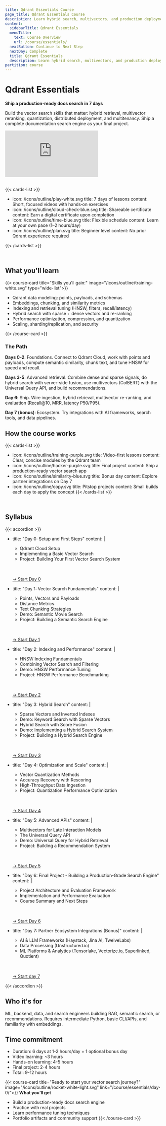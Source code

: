 ```yaml
---
title: Qdrant Essentials Course
page_title: Qdrant Essentials Course
description: Learn hybrid search, multivectors, and production deployment in 7 days. Build and ship a docs search engine.
content:
  sidebarTitle: Qdrant Essentials
  menuTitle:
    text: Course Overview
    url: /course/essentials/
  nextButton: Continue to Next Step
  nextDay: Complete
  title: Qdrant Essentials
  description: Learn hybrid search, multivectors, and production deployment in 7 days. Build and ship a docs search engine.
partition: course
---
```


# Qdrant Essentials

**Ship a production-ready docs search in 7 days**

Build the vector search skills that matter: hybrid retrieval, multivector reranking, quantization, distributed deployment, and multitenancy. Ship a complete documentation search engine as your final project.

<div class="video">
<iframe 
  src="https://www.youtube.com/embed/QnRjMolv8Qk?si=uqWQLcLp_oBWt3bO"
  frameborder="0"
  allow="accelerometer; autoplay; clipboard-write; encrypted-media; gyroscope; picture-in-picture; web-share"
  referrerpolicy="strict-origin-when-cross-origin"
  allowfullscreen>
</iframe>
</div>

<br/>

{{< cards-list >}}
- icon: /icons/outline/play-white.svg
  title: 7 days of lessons
  content: Short, focused videos with hands‑on exercises
- icon: /icons/outline/cloud-check-blue.svg
  title: Shareable certificate
  content: Earn a digital certificate upon completion
- icon: /icons/outline/time-blue.svg
  title: Flexible schedule
  content: Learn at your own pace (1–2 hours/day)
- icon: /icons/outline/plan.svg
  title: Beginner level
  content: No prior Qdrant experience required
  
{{< /cards-list >}}

<br/>

## What you'll learn
{{< course-card
 title="Skills you'll gain:"
 image="/icons/outline/training-white.svg"
 type="wide-list">}}

- Qdrant data modeling: points, payloads, and schemas
- Embeddings, chunking, and similarity metrics
- Indexing and retrieval tuning (HNSW, filters, recall/latency)
- Hybrid search with sparse + dense vectors and re-ranking
- Performance optimization, compression, and quantization
- Scaling, sharding/replication, and security

{{< /course-card >}}

### The Path

**Days 0-2**: Foundations. Connect to Qdrant Cloud, work with points and payloads, compute semantic similarity, chunk text, and tune HNSW for speed and recall.

**Days 3-5**: Advanced retrieval. Combine dense and sparse signals, do hybrid search with server-side fusion, use multivectors (ColBERT) with the Universal Query API, and build recommendations.

**Day 6**: Ship. Wire ingestion, hybrid retrieval, multivector re-ranking, and evaluation (Recall@10, MRR, latency P50/P95).

**Day 7 (bonus)**: Ecosystem. Try integrations with AI frameworks, search tools, and data pipelines.

## How the course works

{{< cards-list >}}

- icon: /icons/outline/training-purple.svg
  title: Video-first lessons
  content: Clear, concise modules by the Qdrant team
- icon: /icons/outline/hacker-purple.svg
  title: Final project
  content: Ship a production-ready vector search app
- icon: /icons/outline/similarity-blue.svg
  title: Bonus day
  content: Explore partner integrations on Day 7
- icon: /icons/outline/copy.svg
  title: Pitstop projects
  content: Small builds each day to apply the concept
  {{< /cards-list >}}

<br/>

## Syllabus

{{< accordion >}}
- title: "Day 0: Setup and First Steps"
  content: |
    - Qdrant Cloud Setup
    - Implementing a Basic Vector Search
    - Project: Building Your First Vector Search System
    <br>
    <br>
    <p style="margin-left: 0px;"><a href="/course/essentials/day-0/">→ Start Day 0</a></p>

- title: "Day 1: Vector Search Fundamentals"
  content: |
    - Points, Vectors and Payloads
    - Distance Metrics
    - Text Chunking Strategies
    - Demo: Semantic Movie Search
    - Project: Building a Semantic Search Engine
    <br>
    <br>
    <p style="margin-left: 0px;"><a href="/course/essentials/day-1/">→ Start Day 1</a></p>

- title: "Day 2: Indexing and Performance"
  content: |
    - HNSW Indexing Fundamentals
    - Combining Vector Search and Filtering
    - Demo: HNSW Performance Tuning
    - Project: HNSW Performance Benchmarking
    <br>
    <br>
    <p style="margin-left: 0px;"><a href="/course/essentials/day-2/">→ Start Day 2</a></p>

- title: "Day 3: Hybrid Search"
  content: |
    - Sparse Vectors and Inverted Indexes
    - Demo: Keyword Search with Sparse Vectors
    - Hybrid Search with Score Fusion
    - Demo: Implementing a Hybrid Search System
    - Project: Building a Hybrid Search Engine
    <br>
    <br>
    <p style="margin-left: 0px;"><a href="/course/essentials/day-3/">→ Start Day 3</a></p>

- title: "Day 4: Optimization and Scale"
  content: |
    - Vector Quantization Methods
    - Accuracy Recovery with Rescoring
    - High-Throughput Data Ingestion
    - Project: Quantization Performance Optimization
    <br>
    <br>
    <p style="margin-left: 0px;"><a href="/course/essentials/day-4/">→ Start Day 4</a></p>

- title: "Day 5: Advanced APIs"
  content: |
    - Multivectors for Late Interaction Models
    - The Universal Query API
    - Demo: Universal Query for Hybrid Retrieval
    - Project: Building a Recommendation System
    <br>
    <br>
    <p style="margin-left: 0px;"><a href="/course/essentials/day-5/">→ Start Day 5</a></p>

- title: "Day 6: Final Project - Building a Production-Grade Search Engine"
  content: |
    - Project Architecture and Evaluation Framework
    - Implementation and Performance Evaluation
    - Course Summary and Next Steps
    <br>
    <br>
    <p style="margin-left: 0px;"><a href="/course/essentials/day-6/">→ Start Day 6</a></p>

- title: "Day 7: Partner Ecosystem Integrations (Bonus)"
  content: |
    - AI & LLM Frameworks (Haystack, Jina AI, TwelveLabs)
    - Data Processing (Unstructured.io)
    - ML Platforms & Analytics (Tensorlake, Vectorize.io, Superlinked, Quotient)
    <br>
    <br>
    <p style="margin-left: 0px;"><a href="/course/essentials/day-7/">→ Start day 7</a></p>
{{< /accordion >}}


## Who it's for

ML, backend, data, and search engineers building RAG, semantic search, or recommendations. Requires intermediate Python, basic CLI/APIs, and familiarity with embeddings.

## Time commitment

- Duration: 6 days at 1-2 hours/day + 1 optional bonus day
- Video learning: ~3 hours
- Hands-on learning: 4-5 hours
- Final project: 2-4 hours
- Total: 9-12 hours


{{< course-card 
 title="Ready to start your vector search journey?"
 image="/icons/outline/rocket-white-light.svg" 
 link="/course/essentials/day-0/">}}
**What you’ll get**
- Build a production-ready docs search engine
- Practice with real projects
- Learn performance tuning techniques
- Portfolio artifacts and community support
{{< /course-card >}}